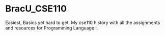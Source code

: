 # BracU_CSE110
Easiest, Basics yet hard to get. My cse110 history with all the assignments and resources for Programming Language I.
